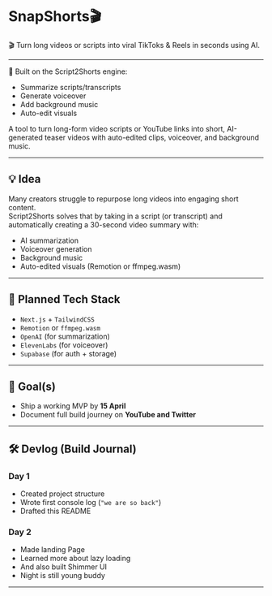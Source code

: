 # SnapShorts🎬

🎬 Turn long videos or scripts into viral TikToks & Reels in seconds using AI.

---

🧠 Built on the Script2Shorts engine:

- Summarize scripts/transcripts
- Generate voiceover
- Add background music
- Auto-edit visuals

A tool to turn long-form video scripts or YouTube links into short, AI-generated teaser videos with auto-edited clips, voiceover, and background music.

---

## 💡 Idea

Many creators struggle to repurpose long videos into engaging short content.  
Script2Shorts solves that by taking in a script (or transcript) and automatically creating a 30-second video summary with:

- AI summarization
- Voiceover generation
- Background music
- Auto-edited visuals (Remotion or ffmpeg.wasm)

---

## 🔧 Planned Tech Stack

- `Next.js` + `TailwindCSS`
- `Remotion` or `ffmpeg.wasm`
- `OpenAI` (for summarization)
- `ElevenLabs` (for voiceover)
- `Supabase` (for auth + storage)

---

## 🚀 Goal(s)

- Ship a working MVP by **15 April**
- Document full build journey on **YouTube and Twitter**

---

## 🛠️ Devlog (Build Journal)

### Day 1

- Created project structure
- Wrote first console log (`"we are so back"`)
- Drafted this README

### Day 2

- Made landing Page
- Learned more about lazy loading
- And also built Shimmer UI
- Night is still young buddy
<!-- I’ll keep adding logs like this under the devlog section day-wise -->

---
